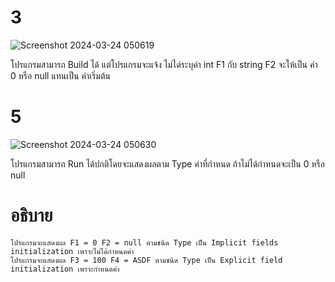 # 3 #
![Screenshot 2024-03-24 050619](https://github.com/ironmanwin1/03376836-OOP-2566-Lab-05/assets/144198724/99094b85-936e-4951-9a94-f062045aad9c)

โปรแกรมสามารถ Build ได้ แต่โปรแกรมจะแจ้ง ไม่ได่ระบุค่า int F1 กับ string F2 จะให้เป็น ค่า 0 หรือ null แทนเป็น ค่าเริ่มต้น
# 5 #
![Screenshot 2024-03-24 050630](https://github.com/ironmanwin1/03376836-OOP-2566-Lab-05/assets/144198724/85c1f80b-5eba-4ee1-b43f-d03656c54f69)

โปรแกรมสามารถ Run ได้ปกติโดยจะแสดงผลตาม Type ค่าที่กำหนด ถ้าไม่ได้กำหนดจะเป็น 0 หรือ null
# อธิบาย #
```
โปรแกรมจะแสดงผล F1 = 0 F2 = null ตามชนิด Type เป็น Implicit fields initialization เพราะไม่ได้กำหนดค่า
โปรแกรมจะแสดงผล F3 = 100 F4 = ASDF ตามชนิด Type เป็น Explicit field initialization เพราะกำหนดค่า
